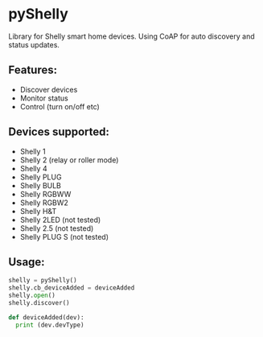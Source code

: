 # pyShelly

Library for Shelly smart home devices. Using CoAP for auto discovery and status updates.

## Features:
- Discover devices
- Monitor status
- Control (turn on/off etc)

## Devices supported:
- Shelly 1
- Shelly 2 (relay or roller mode)
- Shelly 4
- Shelly PLUG
- Shelly BULB
- Shelly RGBWW
- Shelly RGBW2
- Shelly H&T
- Shelly 2LED (not tested)
- Shelly 2.5 (not tested)
- Shelly PLUG S (not tested)

## Usage:
```python
shelly = pyShelly()
shelly.cb_deviceAdded = deviceAdded
shelly.open()
shelly.discover()

def deviceAdded(dev):
  print (dev.devType)
```
